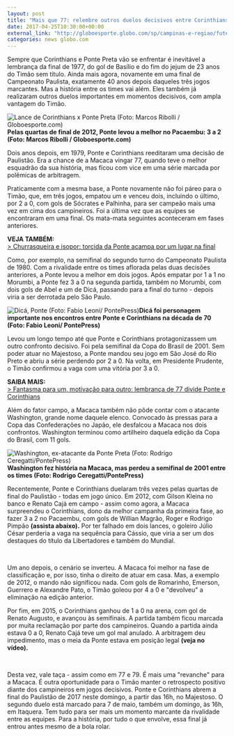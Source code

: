 ```yaml
---
layout: post
title: "Mais que 77: relembre outros duelos decisivos entre Corinthians e Ponte"
date: 2017-04-25T10:30:00+00:00
external_link: "http://globoesporte.globo.com/sp/campinas-e-regiao/futebol/campeonato-paulista/noticia/2017/04/mais-que-77-relembre-outros-duelos-decisivos-entre-corinthians-e-ponte.html"
categories: news globo.com
---
```

Sempre que Corinthians e Ponte Preta vão se enfrentar é inevitável a lembrança da final de 1977, do gol de Basílio e do fim do jejum de 23 anos do Timão sem título. Ainda mais agora, novamente em uma final de Campeonato Paulista, exatamente 40 anos depois daqueles três jogos marcantes. Mas a história entre os times vai além. Eles também já realizaram outros duelos importantes em momentos decisivos, com ampla vantagem do Timão.&nbsp;

 ![Lance de Corinthians x Ponte Preta (Foto: Marcos Ribolli / Globoesporte.com)](http://s2.glbimg.com/XF65YWGoSClf-EVSLJqDcM_YUvY=/0x16:1024x550/690x360/s.glbimg.com/es/ge/f/original/2012/04/22/ultimo.jpg "Lance de Corinthians x Ponte Preta (Foto: Marcos Ribolli / Globoesporte.com)")**Pelas quartas de final de 2012, Ponte levou a melhor no Pacaembu: 3 a 2 (Foto: Marcos Ribolli / Globoesporte.com)**

Dois anos depois, em 1979, Ponte e Corinthians reeditaram uma decisão de Paulistão. Era a chance de a Macaca vingar 77, quando teve o melhor esquadrão da sua história, mas ficou com vice em uma série marcada por polêmicas de arbitragem.

Praticamente com a mesma base, a Ponte novamente não foi páreo para o Timão, que, em três jogos, empatou um e venceu dois, incluindo o último, por 2 a 0, com gols de Sócrates e Palhinha, para ser campeão mais uma vez em cima dos campineiros. Foi a última vez que as equipes se encontraram em uma final. Os mata-mata seguintes aconteceram em fases anteriores.&nbsp;

**VEJA TAMBÉM:**  
[\>&nbsp;Churrasqueira e isopor: torcida da Ponte acampa por um lugar na final](http://globoesporte.globo.com/sp/campinas-e-regiao/futebol/times/ponte-preta/noticia/2017/04/churrasqueira-e-isopor-torcida-da-ponte-acampa-por-um-lugar-na-final.html)

Como, por exemplo, na semifinal do segundo turno do Campeonato Paulista de 1980. Com a rivalidade entre os times aflorada pelas duas decisões anteriores, a Ponte levou a melhor em dois jogos. Após empatar por 1 a 1 no Morumbi, a Ponte fez 3 a 0 na segunda partida, também no Morumbi, com dois gols de Abel e um de Dicá, passando para a final do turno - depois viria a ser derrotada pelo São Paulo.&nbsp;

 ![Dicá, Ponte (Foto: Fabio Leoni/ PontePress)](http://s2.glbimg.com/vimSyMF0VarT_sePve6mLRfyz6Q=/0x41:999x563/690x360/s.glbimg.com/es/ge/f/original/2016/09/06/dica.2.jpg "Dicá, Ponte (Foto: Fabio Leoni/ PontePress)")**Dicá foi personagem importante nos encontros entre Ponte e Corinthians na década de 70 (Foto: Fabio Leoni/ PontePress)**

Levou um longo tempo até que Ponte e Corinthians protagonizassem um outro confronto decisivo. Foi pela semifinal da Copa do Brasil de 2001. Sem poder atuar no Majestoso, a Ponte mandou seu jogo em São José do Rio Preto e abriu a série perdendo por 2 a 0. Na volta, em Presidente Prudente, o Timão confirmou a vaga com uma vitória por 3 a 0.

**SAIBA MAIS:**  
[\>&nbsp;Fantasma para um, motivação para outro: lembrança de 77 divide Ponte e Corinthians](http://globoesporte.globo.com/sp/futebol/campeonato-paulista/noticia/fantasma-para-um-motivacao-para-outro-lembranca-de-77-divide-ponte-e-corinthians.ghtml)  
  
Além do fator campo, a Macaca também não pôde contar com o atacante Washington, grande nome daquele elenco. Convocado às pressas para a Copa das Confederações no Japão, ele desfalcou a Macaca nos dois confrontos. Washington terminou como artilheiro daquela edição da Copa do Brasil, com 11 gols.&nbsp;

 ![Washington, ex-atacante da Ponte Preta (Foto: Rodrigo Ceregatti/PontePress)](http://s2.glbimg.com/x7eiMcGeNZZQ3lW3ev2yHckSvPc=/0x32:793x445/690x360/s.glbimg.com/es/ge/f/original/2015/03/05/washington.jpg "Washington, ex-atacante da Ponte Preta (Foto: Rodrigo Ceregatti/PontePress)")**Washington fez história na Macaca, mas perdeu a semifinal de 2001 entre os times (Foto: Rodrigo Ceregatti/PontePress)**

Recentemente, Ponte e Corinthians duelaram três vezes pelas quartas de final do Paulistão - todas em jogo único. Em 2012, com Gilson Kleina no banco e Renato Cajá em campo - assim como agora, a Macaca surpreendeu o Corinthians, dono da melhor campanha da primeira fase, ao fazer 3 a 2 no Pacaembu, com gols de Willian Magrão, Roger e Rodrigo Pimpão **(assista abaixo).** Por ter falhado em dois lances, o goleiro Júlio César perderia a vaga na sequência para Cássio, que viria a ser um dos destaques do título da Libertadores e também do Mundial.&nbsp;

&nbsp;

Um ano depois, o cenário se inverteu. A Macaca foi melhor na fase de classificação e, por isso, tinha o direito de atuar em casa. Mas, a exemplo de 2012, o mando não significou nada. Com gols de Romarinho, Emerson, Guerrero e Alexandre Pato, o Timão goleou por 4 a 0 e "devolveu" a eliminação na edição anterior.&nbsp;

Por fim, em 2015, o Corinthians ganhou de 1 a 0 na arena, com gol de Renato Augusto, e avançou às semifinais. A partida também ficou marcada por muita reclamação por parte dos campineiros. Quando a partida ainda estava 0 a 0, Renato Cajá teve um gol mal anulado. A arbitragem deu impedimento, mas o meia da Ponte estava em posição legal **(veja no vídeo).&nbsp;**

&nbsp;

Desta vez, vale taça - assim como em 77 e 79. É mais uma "revanche" para a Macaca. É outra oportunidade para o Timão manter o retrospecto positivo diante dos campineiros em jogos decisivos. Ponte e Corinthians abrem a final do Paulistão de 2017 neste domingo, a partir das 16h, no Majestoso. O segundo duelo está marcado para 7 de maio, também um domingo, às 16h, em Itaquera. Tem tudo para ser mais um momento marcante da rivalidade entre as equipes. Para a história, por tudo o que envolve, essa final já entrou antes mesmo de a bola rolar.&nbsp;

